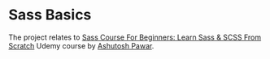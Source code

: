 # Sass Basics

The project relates to [Sass Course For Beginners: Learn Sass & SCSS From Scratch](https://www.udemy.com/course/sass-course/) Udemy course by [Ashutosh Pawar](https://www.udemy.com/course/sass-course/#instructor-1).
